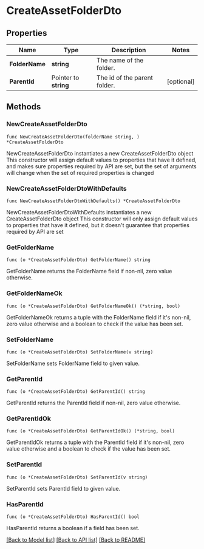 # CreateAssetFolderDto

## Properties

Name | Type | Description | Notes
------------ | ------------- | ------------- | -------------
**FolderName** | **string** | The name of the folder. | 
**ParentId** | Pointer to **string** | The id of the parent folder. | [optional] 

## Methods

### NewCreateAssetFolderDto

`func NewCreateAssetFolderDto(folderName string, ) *CreateAssetFolderDto`

NewCreateAssetFolderDto instantiates a new CreateAssetFolderDto object
This constructor will assign default values to properties that have it defined,
and makes sure properties required by API are set, but the set of arguments
will change when the set of required properties is changed

### NewCreateAssetFolderDtoWithDefaults

`func NewCreateAssetFolderDtoWithDefaults() *CreateAssetFolderDto`

NewCreateAssetFolderDtoWithDefaults instantiates a new CreateAssetFolderDto object
This constructor will only assign default values to properties that have it defined,
but it doesn't guarantee that properties required by API are set

### GetFolderName

`func (o *CreateAssetFolderDto) GetFolderName() string`

GetFolderName returns the FolderName field if non-nil, zero value otherwise.

### GetFolderNameOk

`func (o *CreateAssetFolderDto) GetFolderNameOk() (*string, bool)`

GetFolderNameOk returns a tuple with the FolderName field if it's non-nil, zero value otherwise
and a boolean to check if the value has been set.

### SetFolderName

`func (o *CreateAssetFolderDto) SetFolderName(v string)`

SetFolderName sets FolderName field to given value.


### GetParentId

`func (o *CreateAssetFolderDto) GetParentId() string`

GetParentId returns the ParentId field if non-nil, zero value otherwise.

### GetParentIdOk

`func (o *CreateAssetFolderDto) GetParentIdOk() (*string, bool)`

GetParentIdOk returns a tuple with the ParentId field if it's non-nil, zero value otherwise
and a boolean to check if the value has been set.

### SetParentId

`func (o *CreateAssetFolderDto) SetParentId(v string)`

SetParentId sets ParentId field to given value.

### HasParentId

`func (o *CreateAssetFolderDto) HasParentId() bool`

HasParentId returns a boolean if a field has been set.


[[Back to Model list]](../README.md#documentation-for-models) [[Back to API list]](../README.md#documentation-for-api-endpoints) [[Back to README]](../README.md)


